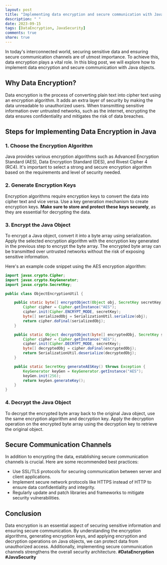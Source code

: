 ```yaml
---
layout: post
title: "Implementing data encryption and secure communication with Java objects"
description: " "
date: 2023-09-15
tags: [DataEncryption, JavaSecurity]
comments: true
share: true
---
```


In today's interconnected world, securing sensitive data and ensuring secure communication channels are of utmost importance. To achieve this, data encryption plays a vital role. In this blog post, we will explore how to implement data encryption and secure communication with Java objects.

## Why Data Encryption?

Data encryption is the process of converting plain text into cipher text using an encryption algorithm. It adds an extra layer of security by making the data unreadable to unauthorized users. When transmitting sensitive information over untrusted networks, such as the internet, encrypting the data ensures confidentiality and mitigates the risk of data breaches.

## Steps for Implementing Data Encryption in Java

### 1. Choose the Encryption Algorithm

Java provides various encryption algorithms such as Advanced Encryption Standard (AES), Data Encryption Standard (DES), and Rivest Cipher 4 (RC4). It's important to select a strong and secure encryption algorithm based on the requirements and level of security needed.

### 2. Generate Encryption Keys

Encryption algorithms require encryption keys to convert the data into cipher text and vice versa. Use a key generation mechanism to create encryption keys. **Make sure to store and protect these keys securely**, as they are essential for decrypting the data.

### 3. Encrypt the Java Object

To encrypt a Java object, convert it into a byte array using serialization. Apply the selected encryption algorithm with the encryption key generated in the previous step to encrypt the byte array. The encrypted byte array can be transmitted over untrusted networks without the risk of exposing sensitive information.

Here's an example code snippet using the AES encryption algorithm:

```java
import javax.crypto.Cipher;
import javax.crypto.KeyGenerator;
import javax.crypto.SecretKey;

public class ObjectEncryptionUtil {

    public static byte[] encryptObject(Object obj, SecretKey secretKey) throws Exception {
        Cipher cipher = Cipher.getInstance("AES");
        cipher.init(Cipher.ENCRYPT_MODE, secretKey);
        byte[] serializedObj = SerializationUtil.serialize(obj);
        return cipher.doFinal(serializedObj);
    }

    public static Object decryptObject(byte[] encryptedObj, SecretKey secretKey) throws Exception {
        Cipher cipher = Cipher.getInstance("AES");
        cipher.init(Cipher.DECRYPT_MODE, secretKey);
        byte[] decryptedObj = cipher.doFinal(encryptedObj);
        return SerializationUtil.deserialize(decryptedObj);
    }

    public static SecretKey generateAESKey() throws Exception {
        KeyGenerator keyGen = KeyGenerator.getInstance("AES");
        keyGen.init(256);
        return keyGen.generateKey();
    }
}
```

### 4. Decrypt the Java Object

To decrypt the encrypted byte array back to the original Java object, use the same encryption algorithm and decryption key. Apply the decryption operation on the encrypted byte array using the decryption key to retrieve the original object.

## Secure Communication Channels

In addition to encrypting the data, establishing secure communication channels is crucial. Here are some recommended best practices:

- Use SSL/TLS protocols for securing communication between server and client applications.
- Implement secure network protocols like HTTPS instead of HTTP to ensure data confidentiality and integrity.
- Regularly update and patch libraries and frameworks to mitigate security vulnerabilities.

## Conclusion

Data encryption is an essential aspect of securing sensitive information and ensuring secure communication. By understanding the encryption algorithms, generating encryption keys, and applying encryption and decryption operations on Java objects, we can protect data from unauthorized access. Additionally, implementing secure communication channels strengthens the overall security architecture. **#DataEncryption #JavaSecurity**